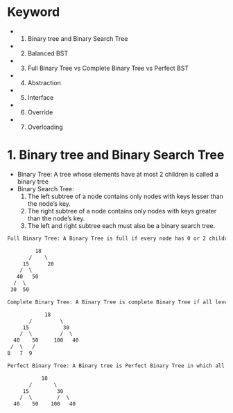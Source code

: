 # Keyword
- 1. Binary tree and Binary Search Tree 
- 2. Balanced BST
- 3. Full Binary Tree vs Complete Binary Tree vs Perfect BST
- 4. Abstraction
- 5. Interface
- 6. Override
- 7. Overloading

# 1. Binary tree and Binary Search Tree 
- Binary Tree: A tree whose elements have at most 2 children is called a binary tree
- Binary Search Tree: 
    1. The left subtree of a node contains only nodes with keys lesser than the node’s key.
    2. The right subtree of a node contains only nodes with keys greater than the node’s key.
    3. The left and right subtree each must also be a binary search tree.

```html
Full Binary Tree: A Binary Tree is full if every node has 0 or 2 children. Following are examples of a full binary tree.

         18
       /    \   
     15      20    
    /  \       
   40   50   
  /  \
 30  50

Complete Binary Tree: A Binary Tree is complete Binary Tree if all levels are completely filled except possibly the last level and the last level has all keys as left as possible.

            18
       /         \  
     15           30  
    /  \         /  \
  40    50     100   40
 /  \   /
8   7  9 

Perfect Binary Tree: A Binary tree is Perfect Binary Tree in which all internal nodes have two children and all leaves are at same level.

           18
       /       \  
     15         30  
    /  \        /  \
  40    50    100   40
```
